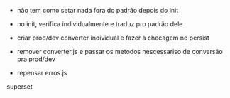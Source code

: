 - não tem como setar nada fora do padrão depois do init

- no init, verifica individualmente e traduz pro padrão dele

- criar prod/dev converter individual e fazer a checagem no persist

- remover converter.js e passar os metodos nescessariso de conversão pra prod/dev

- repensar erros.js

superset